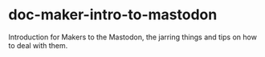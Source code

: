# doc-maker-intro-to-mastodon
Introduction for Makers to the Mastodon, the jarring things and tips on how to deal with them.
